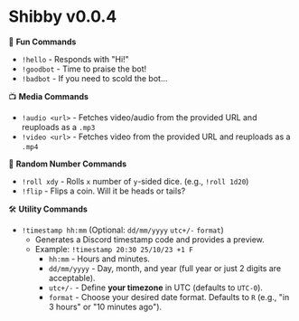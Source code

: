 # Shibby v0.0.4

🎈 **Fun Commands**
- `!hello` - Responds with "Hi!"
- `!goodbot` - Time to praise the bot!
- `!badbot` - If you need to scold the bot...

📺 **Media Commands**
- `!audio <url>` - Fetches video/audio from the provided URL and reuploads as a `.mp3`
- `!video <url>` - Fetches video from the provided URL and reuploads as a `.mp4`

🎲 **Random Number Commands**
- `!roll xdy` - Rolls `x` number of `y`-sided dice. (e.g., `!roll 1d20`)
- `!flip` - Flips a coin. Will it be heads or tails?

🛠️ **Utility Commands**
- `!timestamp hh:mm` (Optional: `dd/mm/yyyy` `utc+/-` `format`)
  - Generates a Discord timestamp code and provides a preview.
  - Example: `!timestamp 20:30 25/10/23 +1 F`
    - `hh:mm` - Hours and minutes.
    - `dd/mm/yyyy` - Day, month, and year (full year or just 2 digits are acceptable).
    - `utc+/-` - Define **your timezone** in UTC (defaults to `UTC-0`).
    - `format` - Choose your desired date format. Defaults to `R` (e.g., "in 3 hours" or "10 minutes ago").

